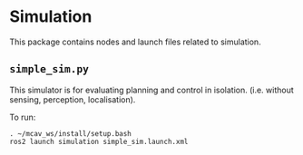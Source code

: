 # Simulation

This package contains nodes and launch files related to simulation.

## `simple_sim.py`

This simulator is for evaluating planning and control in isolation. (i.e. without sensing, perception, localisation).

To run:
```
. ~/mcav_ws/install/setup.bash
ros2 launch simulation simple_sim.launch.xml
```